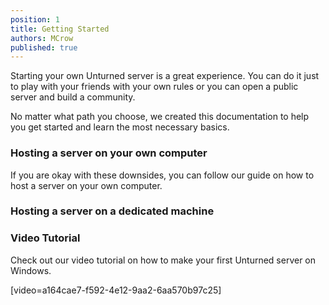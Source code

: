 ```yaml
---
position: 1
title: Getting Started
authors: MCrow
published: true
---
```


Starting your own Unturned server is a great experience. You can do it just to play with your friends with your own rules or you can open a public server and build a community.  

No matter what path you choose, we created this documentation to help you get started and learn the most necessary basics.

### Hosting a server on your own computer


If you are okay with these downsides, you can follow our guide on how to host a server on your own computer.

### Hosting a server on a dedicated machine



### Video Tutorial
Check out our video tutorial on how to make your first Unturned server on Windows.

[video=a164cae7-f592-4e12-9aa2-6aa570b97c25]
